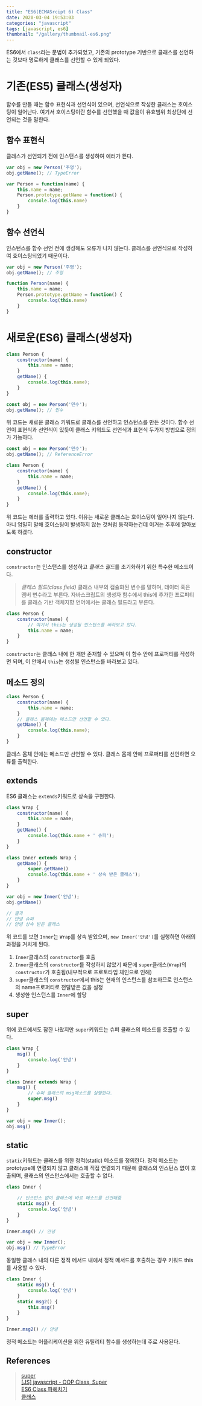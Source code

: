 ```yaml
---
title: "ES6(ECMASrcipt 6) Class"
date: 2020-03-04 19:53:03
categories: "javascript"
tags: [javascript, es6]
thumbnail: "/gallery/thumbnail-es6.png"
---
```


ES6에서 `class`라는 문법이 추가되었고, 기존의 prototype 기반으로 클래스를 선언하는 것보다 명료하게 클래스를 선언할 수 있게 되었다. 

<!-- more -->

# 기존(ES5) 클래스(생성자)
함수를 만들 때는 함수 표현식과 선언식이 있으며, 선언식으로 작성한 클래스는 호이스팅이 일어난다. 여기서 호이스팅이란 함수를 선언했을 때 값을이 유효범위 최상단에 선언되는 것을 말한다.

## 함수 표현식
클래스가 선언되기 전에 인스턴스를 생성하여 에러가 뜬다.
```javascript
var obj = new Person('주영');
obj.getName(); // TypeError

var Person = function(name) {
    this.name = name;
    Person.prototype.getName = function() {
        console.log(this.name)
    }
}
```

## 함수 선언식
인스턴스를 함수 선언 전에 생성해도 오류가 나지 않는다. 클래스를 선언식으로 작성하여 호이스팅되었기 때문이다.
```javascript
var obj = new Person('주영');
obj.getName(); // 주영

function Person(name) {
    this.name = name;
    Person.prototype.getName = function() {
        console.log(this.name)
    }
}
```

# 새로운(ES6) 클래스(생성자)

```javascript
class Person {
    constructor(name) {
        this.name = name;
    }
    getName() {
        console.log(this.name);
    }
}

const obj = new Person('민수');
obj.getName(); // 민수
```
위 코드는 새로운 클래스 키워드로 클래스를 선언하고 인스턴스를 만든 것이다. 함수 선언이 표현식과 선언식이 있듯이 클래스 키워드도 선언식과 표현식 두가지 방법으로 정의가 가능하다.

```javascript
const obj = new Person('민수');
obj.getName(); // ReferenceError

class Person {
    constructor(name) {
        this.name = name;
    }
    getName() {
        console.log(this.name);
    }
}
```
위 코드는 에러를 출력하고 있다. 이유는 새로운 클래스는 호이스팅이 일어나지 않는다. 아니 엄밀히 말해 호이스팅이 발생하지 않는 것처럼 동작하는건데 이거는 추후에 알아보도록 하겠다.

## constructor
`constructor`는 인스턴스를 생성하고 *클래스 필드*를 초기화하기 위한 특수한 메소드이다.

> *클래스 필드(class field)*
> 클래스 내부의 캡슐화된 변수를 말하며, 데이터 혹은 멤버 변수라고 부른다. 자바스크립트의 생성자 함수에서 this에 추가한 프로퍼티를 클래스 기반 객체지향 언어에서는 클래스 필드라고 부른다.

```javascript
class Person {
    constructor(name) {
        // 여기서 this는 생성될 인스턴스를 바라보고 있다.
        this.name = name;
    }
}
```

`constructor`는 클래스 내에 한 개만 존재할 수 있으며 이 함수 안에 프로퍼티를 작성하면 되며, 이 안에서 `this`는 생성될 인스턴스를 바라보고 있다.

## 메소드 정의
```javascript
class Person {
    constructor(name) {
        this.name = name;
    }
    // 클래스 몸체에는 메소드만 선언할 수 있다.
    getName() {
        console.log(this.name);
    }
}
```
클래스 몸체 안에는 메소드만 선언할 수 있다. 클래스 몸체 안에 프로퍼티를 선언하면 오류를 출력한다.

## extends
ES6 클래스는 `extends`키워드로 상속을 구현한다.

```javascript
class Wrap {
    constructor(name) {
        this.name = name;
    }
    getName() {
        console.log(this.name + ' 슈퍼');
    }
}

class Inner extends Wrap {
    getName() {
        super.getName()
        console.log(this.name + ' 상속 받은 클래스');
    }
}

var obj = new Inner('안녕');
obj.getName()

// 결과
// 안녕 슈퍼
// 안녕 상속 받은 클래스
```

위 코드를 보면 `Inner`는 `Wrap`를 상속 받았으며, `new Inner('안녕')`를 실행하면 아래의 과정을 거치게 된다.

1. `Inner`클래스의 `constructor`를 호출
2. `Inner`클래스의 `constructor`를 작성하지 않았기 때문에 `super`클래스(`Wrap`)의 `constructor`가 호출됨(내부적으로 프로토타입 체인으로 인해)
3. `super`클래스의 `constructor`에서 this는 현재의 인스턴스를 참조하므로 인스턴스의 name프로퍼티로 전달받은 값을 설정
4. 생성한 인스턴스를 `Inner`에 할당

## super
위에 코드에서도 잠깐 나왔지만 `super`키워드는 슈퍼 클래스의 메소드를 호출할 수 있다.

```javascript
class Wrap {
    msg() {
        console.log('안녕')
    }
}

class Inner extends Wrap {
    msg() {
        // 슈퍼 클래스의 msg메소드를 실행한다.
        super.msg()
    }
}

var obj = new Inner();
obj.msg()
```

## static

`static`키워드는 클래스를 위한 정적(static) 메소드를 정의한다. 정적 메소드는 prototype에 연결되지 않고 클래스에 직접 연결되기 때문에 클래스의 인스턴스 없이 호출되며, 클래스의 인스턴스에서는 호출할 수 없다.

```javascript
class Inner {

    // 인스턴스 없이 클래스에 바로 메소드를 선언해줌
    static msg() {
        console.log('안녕')
    }
}

Inner.msg() // 안녕

var obj = new Inner();
obj.msg() // TypeError
```

동일한 클래스 내의 다른 정적 메서드 내에서 정적 메서드를 호출하는 경우 키워드 this를 사용할 수 있다.

```javascript
class Inner {
    static msg() {
        console.log('안녕')
    }
    static msg2() {
        this.msg()
    }
}

Inner.msg2() // 안녕
```

정적 메소드는 어플리케이션을 위한 유틸리티 함수를 생성하는데 주로 사용된다.

## References
> [super](https://developer.mozilla.org/ko/docs/Web/JavaScript/Reference/Operators/super)  
> [[JS] javascript - OOP Class, Super](https://velog.io/@hytenic/Javascript-javascript-OOP-Class-Super)  
> [ES6 Class 파헤치기](https://jongmin92.github.io/2017/06/18/JavaScript/class/#index)  
> [클래스](https://poiemaweb.com/es6-class)
